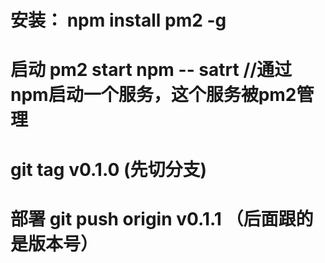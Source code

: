 <!--
 * @Author: your name
 * @Date: 2020-12-15 16:39:38
 * @LastEditTime: 2020-12-15 18:11:12
 * @LastEditors: Please set LastEditors
 * @Description: In User Settings Edit
 * @FilePath: /realworld-nuxtjs/readme.md
-->

# 安装：  npm install pm2 -g

# 启动 pm2 start npm -- satrt   //通过npm启动一个服务，这个服务被pm2管理

# git tag v0.1.0 (先切分支)

# 部署 git push origin v0.1.1 （后面跟的是版本号）